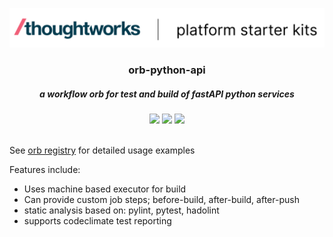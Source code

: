 <div align="center">
	<p>
		<img alt="Thoughtworks Logo" src="https://raw.githubusercontent.com/twplatformlabs/static/master/psk_banner.png" width=800 />
	</p>
  <h3>orb-python-api</h3>
  <h5>a workflow orb for test and build of fastAPI python services</h5>
  <a href="https://app.circleci.com/pipelines/github/twplatformlabs/orb-python-api"><img src="https://circleci.com/gh/twplatformlabs/orb-python-api.svg?style=shield"></a> <a href="https://badges.circleci.com/orbs/twdps/python-api.svg"><img src="https://badges.circleci.com/orbs/twdps/python-api.svg"></a> <a href="https://opensource.org/licenses/MIT"><img src="https://img.shields.io/badge/license-MIT-blue.svg"></a>
</div>
<br />

See [orb registry](https://circleci.com/developer/orbs/orb/twplatformlabs/python-api) for detailed usage examples

Features include:


- Uses machine based executor for build
- Can provide custom job steps; before-build, after-build, after-push
- static analysis based on: pylint, pytest, hadolint
- supports codeclimate test reporting
